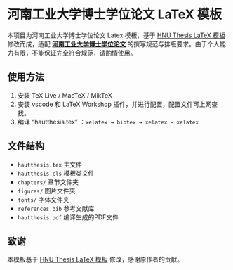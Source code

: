 # 河南工业大学博士学位论文 LaTeX 模板

本项目为河南工业大学博士学位论文 Latex 模板，基于 [HNU Thesis LaTeX 模板](https://github.com/hnuthesis/hnuthesis) 修改而成，适配 **[河南工业大学博士学位论文](https://gradstu.haut.edu.cn/info/1114/3428.htm)** 的撰写规范与排版要求。由于个人能力有限，不能保证完全符合规范，请酌情使用。

## 使用方法
1. 安装 TeX Live / MacTeX / MikTeX
2. 安装 vscode 和 LaTeX Workshop 插件，并进行配置，配置文件可上网查找。
3. 编译 “hautthesis.tex” ：`xelatex → bibtex → xelatex → xelatex`

## 文件结构
- `hautthesis.tex` 主文件
- `hautthesis.cls` 模板类文件
- `chapters/` 章节文件夹
- `figures/` 图片文件夹
- `fonts/` 字体文件夹
- `references.bib` 参考文献库
- `hautthesis.pdf` 编译生成的PDF文件

## 致谢
本模板基于 [HNU Thesis LaTeX 模板](https://github.com/hnuthesis/hnuthesis) 修改，感谢原作者的贡献。